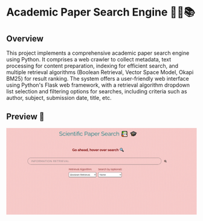 # Academic Paper Search Engine 👨‍🔬📚

## Overview

This project implements a comprehensive academic paper search engine using Python. It comprises a web crawler to collect metadata, text processing for content preparation, indexing for efficient search, and multiple retrieval algorithms (Boolean Retrieval, Vector Space Model, Okapi BM25) for result ranking. The system offers a user-friendly web interface using  Python's Flask web framework, with a retrieval algorithm dropdown list selection and filtering options for searches, including criteria such as author, subject, submission date, title, etc.

## Preview 🎥
![Search Engine Preview](/app%20screenshots/SearchEngineUsage.gif)

